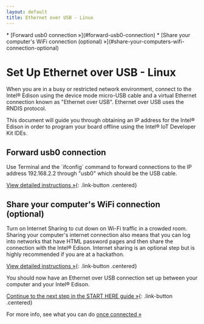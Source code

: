 ```yaml
---
layout: default
title: Ethernet over USB - Linux
---
```


<div id="toc" markdown="1">
* [Forward usb0 connection »](#forward-usb0-connection)
* [Share your computer's WiFi connection (optional) »](#share-your-computers-wifi-connection-optional)
</div>

# Set Up Ethernet over USB - Linux

When you are in a busy or restricted network environment, connect to the Intel® Edison using the device mode micro-USB cable and a virtual Ethernet connection known as "Ethernet over USB". Ethernet over USB uses the RNDIS protocol.

This document will guide you through obtaining an IP address for the Intel® Edison in order to program your board offline using the Intel® IoT Developer Kit IDEs.

## Forward usb0 connection

<div class="tldr" markdown="1">
Use Terminal and the `ifconfig` command to forward connections to the IP address 192.168.2.2 through "usb0" which should be the USB cable. 
</div>

[View detailed instructions »](details-forward_usb0.html){: .link-button .centered}


## Share your computer's WiFi connection (optional)

<div class="tldr" markdown="1">
Turn on Internet Sharing to cut down on Wi-Fi traffic in a crowded room. Sharing your computer's internet connection also means that you can log into networks that have HTML password pages and then share the connection with the Intel® Edison. Internet sharing is an optional step but is highly recommended if you are at a hackathon. 
</div>

[View detailed instructions »](details-share_internet.html){: .link-button .centered}


<div id="next-steps" class="callout done" markdown="1">
You should now have an Ethernet over USB connection set up between your computer and your Intel® Edison. 

[Continue to the next step in the START HERE guide »](../../../index.html#done-connectivity){: .link-button .centered}

For more info, see what you can do [once connected »](../shared/once_connected.html)
</div>
